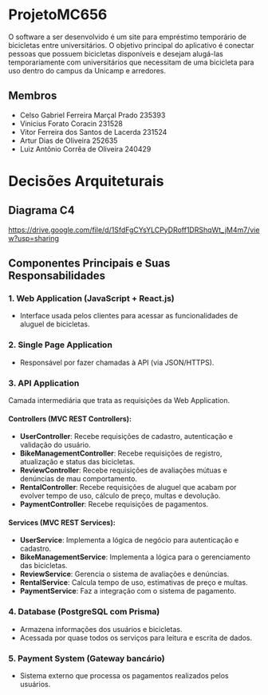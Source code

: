 # ProjetoMC656
O software a ser desenvolvido é um site para empréstimo temporário de bicicletas entre universitários. O objetivo principal do aplicativo é conectar pessoas que possuem bicicletas disponíveis e desejam alugá-las temporariamente com universitários que necessitam de uma bicicleta para uso dentro do campus da Unicamp e arredores.

## Membros
- Celso Gabriel Ferreira Marçal Prado 235393
- Vinicius Forato Coracin 231528
- Vitor Ferreira dos Santos de Lacerda 231524
- Artur Dias de Oliveira 252635
- Luiz Antônio Corrêa de Oliveira 240429

# Decisões Arquiteturais

## Diagrama C4
https://drive.google.com/file/d/1SfdFgCYsYLCPyDRoff1DRShqWt_jM4m7/view?usp=sharing

## Componentes Principais e Suas Responsabilidades

### 1. Web Application (JavaScript + React.js)

* Interface usada pelos clientes para acessar as funcionalidades de aluguel de bicicletas.

### 2. Single Page Application

* Responsável por fazer chamadas à API (via JSON/HTTPS).

### 3. API Application

Camada intermediária que trata as requisições da Web Application.

#### Controllers (MVC REST Controllers):

* **UserController**: Recebe requisições de cadastro, autenticação e validação do usuário.
* **BikeManagementController**: Recebe requisições de registro, atualização e status das bicicletas.
* **ReviewController**: Recebe requisições de avaliações mútuas e denúncias de mau comportamento.
* **RentalController**: Recebe requisições de aluguel que acabam por evolver tempo de uso, cálculo de preço, multas e devolução.
* **PaymentController**: Recebe requisições de pagamentos.

#### Services (MVC REST Services):

* **UserService**: Implementa a lógica de negócio para autenticação e cadastro.
* **BikeManagementService**: Implementa a lógica para o gerenciamento das bicicletas.
* **ReviewService**: Gerencia o sistema de avaliações e denúncias.
* **RentalService**: Calcula tempo de uso, estimativas de preço e multas.
* **PaymentService**: Faz a integração com o sistema de pagamento.

### 4. Database (PostgreSQL com Prisma)

* Armazena informações dos usuários e bicicletas.
* Acessada por quase todos os serviços para leitura e escrita de dados.

### 5. Payment System (Gateway bancário)

* Sistema externo que processa os pagamentos realizados pelos usuários.
